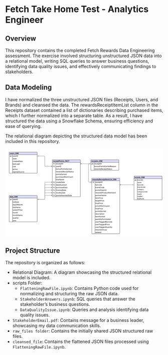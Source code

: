 # Fetch Take Home Test - Analytics Engineer

## Overview

This repository contains the completed Fetch Rewards Data Engineering assessment. The exercise involved structuring unstructured JSON data into a relational model, writing SQL queries to answer business questions, identifying data quality issues, and effectively communicating findings to stakeholders.

## Data Modeling

I have normalized the three unstructured JSON files (Receipts, Users, and Brands) and cleansed the data. The rewardsReceiptItemList column in the Receipts dataset contained a list of dictionaries describing purchased items, which I further normalized into a separate table. As a result, I have structured the data using a Snowflake Schema, ensuring efficiency and ease of querying.

The relational diagram depicting the structured data model has been included in this repository.

![Fetch Relational Diagram](RelationalDiagram.png)


## Project Structure
The repository is organized as follows:
- Relational Diagram: A diagram showcasing the structured relational model is included.
- scripts Folder:
  - `FlatteningRawFile.ipynb`: Contains Python code used for normalizing and structuring the raw JSON data.
  - `StakeholderAnswers.ipynb`: SQL queries that answer the stakeholder’s business questions.
  - `DataQualityIssue.ipynb`: Queries and analysis identifying data quality issues.
- `StakeholderEmail.pdf`: Contains message for a business leader, showcasing my data communication skills.
- `raw_files folder`: Contains the initially shared JSON structured raw files.
- `cleansed_file`: Contains the flattened JSON files processed using `FlatteningRawFile.ipynb`.
